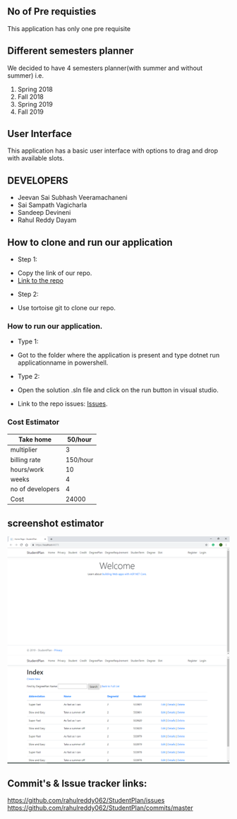 ## No of Pre requisties 
This application has only one pre requisite 

## Different semesters planner 
We decided to have 4 semesters planner(with summer and without summer) i.e. 

1. Spring 2018
2. Fall 2018
3. Spring 2019 
4. Fall 2019 

## User Interface 
This application has a basic user interface with options to drag and drop with available slots.

## DEVELOPERS 
- Jeevan Sai Subhash Veeramachaneni
- Sai Sampath Vagicharla
- Sandeep Devineni
- Rahul Reddy Dayam 
## How to clone and run our application 

* Step 1: 
- Copy the link of our repo.
- [Link to the repo](https://github.com/rahulreddy062/StudentPlan)
* Step 2:
- Use tortoise git to clone our repo. 

### How to run our application. 

* Type 1:
- Got to the folder where the application is present and type dotnet run applicationname in powershell.
* Type 2: 
- Open the solution .sln file and click on the run button in visual studio.
* Link to the repo issues:  [Issues](https://github.com/rahulreddy062/StudentPlan/issues?q=is%3Aissue+is%3Aclosed).

### Cost Estimator 

| Take home         | 50/hour  |
|-------------------|----------|
| multiplier        | 3        |
| billing rate      | 150/hour |
| hours/work        | 10       |
| weeks             | 4        |
| no of developers  | 4        |
| Cost              | 24000    |

## screenshot estimator 

![](https://raw.githubusercontent.com/rahulreddy062/StudentPlan/master/1.PNG)
![](https://raw.githubusercontent.com/rahulreddy062/StudentPlan/master/2.PNG) 


## Commit's & Issue tracker links:
https://github.com/rahulreddy062/StudentPlan/issues
https://github.com/rahulreddy062/StudentPlan/commits/master


